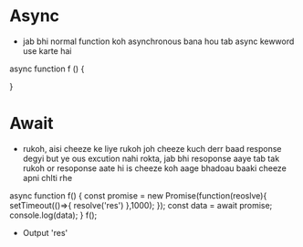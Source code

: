 # Async
* jab bhi normal function koh asynchronous bana hou tab async kewword use karte hai

async function f () {

}

# Await
* rukoh, aisi cheeze ke liye rukoh joh cheeze kuch derr baad response degyi
but ye ous excution nahi rokta, jab bhi resoponse aaye tab tak rukoh or resoponse aate hi is cheeze koh aage bhadoau baaki cheeze apni chlti rhe

async function f() {
    const promise = new Promise(function(reoslve){
        setTimeout(()=>{
            resolve('res')
        },1000);
    });
    const data = await promise;
    console.log(data);
}
f();

* Output
'res'
